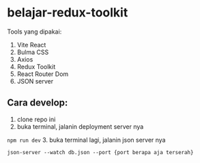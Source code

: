 # belajar-redux-toolkit

Tools yang dipakai:
1. Vite React
2. Bulma CSS
3. Axios
4. Redux Toolkit
5. React Router Dom
6. JSON server

## Cara develop:
1. clone repo ini
2. buka terminal, jalanin deployment server nya

```npm run dev```
3. buka terminal lagi, jalanin json server nya

```json-server --watch db.json --port {port berapa aja terserah}```

